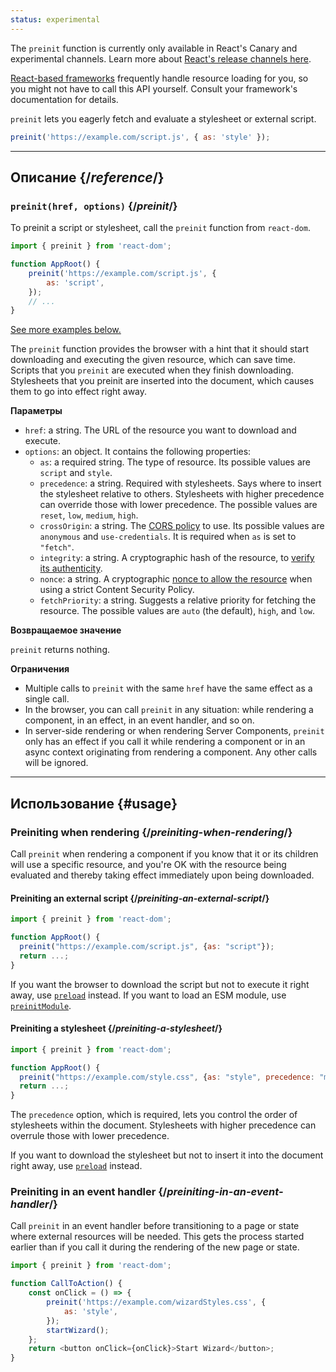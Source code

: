 ```yaml
---
status: experimental
---
```


<Canary>

The `preinit` function is currently only available in React's Canary and experimental channels. Learn more about [React's release channels here](https://react.dev/community/versioning-policy#all-release-channels).

</Canary>

<Note>

[React-based frameworks](../../learn/start-a-new-react-project.md) frequently handle resource loading for you, so you might not have to call this API yourself. Consult your framework's documentation for details.

</Note>

<Intro>

`preinit` lets you eagerly fetch and evaluate a stylesheet or external script.

```js
preinit('https://example.com/script.js', { as: 'style' });
```

</Intro>

<InlineToc />

---

## Описание {/_reference_/}

### `preinit(href, options)` {/_preinit_/}

To preinit a script or stylesheet, call the `preinit` function from `react-dom`.

```js
import { preinit } from 'react-dom';

function AppRoot() {
    preinit('https://example.com/script.js', {
        as: 'script',
    });
    // ...
}
```

[See more examples below.](#usage)

The `preinit` function provides the browser with a hint that it should start downloading and executing the given resource, which can save time. Scripts that you `preinit` are executed when they finish downloading. Stylesheets that you preinit are inserted into the document, which causes them to go into effect right away.

**Параметры**

-   `href`: a string. The URL of the resource you want to download and execute.
-   `options`: an object. It contains the following properties:
    -   `as`: a required string. The type of resource. Its possible values are `script` and `style`.
    -   `precedence`: a string. Required with stylesheets. Says where to insert the stylesheet relative to others. Stylesheets with higher precedence can override those with lower precedence. The possible values are `reset`, `low`, `medium`, `high`.
    -   `crossOrigin`: a string. The [CORS policy](https://developer.mozilla.org/en-US/docs/Web/HTML/Attributes/crossorigin) to use. Its possible values are `anonymous` and `use-credentials`. It is required when `as` is set to `"fetch"`.
    -   `integrity`: a string. A cryptographic hash of the resource, to [verify its authenticity](https://developer.mozilla.org/en-US/docs/Web/Security/Subresource_Integrity).
    -   `nonce`: a string. A cryptographic [nonce to allow the resource](https://developer.mozilla.org/en-US/docs/Web/HTML/Global_attributes/nonce) when using a strict Content Security Policy.
    -   `fetchPriority`: a string. Suggests a relative priority for fetching the resource. The possible values are `auto` (the default), `high`, and `low`.

**Возвращаемое значение**

`preinit` returns nothing.

**Ограничения**

-   Multiple calls to `preinit` with the same `href` have the same effect as a single call.
-   In the browser, you can call `preinit` in any situation: while rendering a component, in an effect, in an event handler, and so on.
-   In server-side rendering or when rendering Server Components, `preinit` only has an effect if you call it while rendering a component or in an async context originating from rendering a component. Any other calls will be ignored.

---

## Использование {#usage}

### Preiniting when rendering {/_preiniting-when-rendering_/}

Call `preinit` when rendering a component if you know that it or its children will use a specific resource, and you're OK with the resource being evaluated and thereby taking effect immediately upon being downloaded.

<Recipes titleText="Examples of preiniting">

#### Preiniting an external script {/_preiniting-an-external-script_/}

```js
import { preinit } from 'react-dom';

function AppRoot() {
  preinit("https://example.com/script.js", {as: "script"});
  return ...;
}
```

If you want the browser to download the script but not to execute it right away, use [`preload`](./preload.md) instead. If you want to load an ESM module, use [`preinitModule`](./preinitModule.md).

<Solution />

#### Preiniting a stylesheet {/_preiniting-a-stylesheet_/}

```js
import { preinit } from 'react-dom';

function AppRoot() {
  preinit("https://example.com/style.css", {as: "style", precedence: "medium"});
  return ...;
}
```

The `precedence` option, which is required, lets you control the order of stylesheets within the document. Stylesheets with higher precedence can overrule those with lower precedence.

If you want to download the stylesheet but not to insert it into the document right away, use [`preload`](./preload.md) instead.

<Solution />

</Recipes>

### Preiniting in an event handler {/_preiniting-in-an-event-handler_/}

Call `preinit` in an event handler before transitioning to a page or state where external resources will be needed. This gets the process started earlier than if you call it during the rendering of the new page or state.

```js
import { preinit } from 'react-dom';

function CallToAction() {
    const onClick = () => {
        preinit('https://example.com/wizardStyles.css', {
            as: 'style',
        });
        startWizard();
    };
    return <button onClick={onClick}>Start Wizard</button>;
}
```
